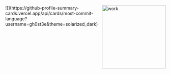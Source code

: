 <div style="width:100%;display:flex;justify-content: center"> 
  ![](https://github-profile-summary-cards.vercel.app/api/cards/most-commit-language?username=gh0st3e&theme=solarized_dark)
  <img src="https://i.gifer.com/origin/4c/4c7dc3d8a6dd24c8169b85d7e0fff5fd_w200.gif" alt="work" height="200"/>
</div>
